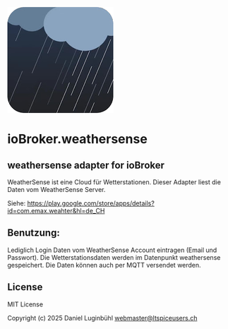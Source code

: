 ![Logo](admin/weathersense.png)
# ioBroker.weathersense

## weathersense adapter for ioBroker

WeatherSense ist eine Cloud für Wetterstationen. Dieser Adapter liest die Daten vom WeatherSense Server.

Siehe: https://play.google.com/store/apps/details?id=com.emax.weahter&hl=de_CH

## Benutzung:
Lediglich Login Daten vom WeatherSense Account eintragen (Email und Passwort).
Die Wetterstationsdaten werden im Datenpunkt weathersense gespeichert.
Die Daten können auch per MQTT versendet werden.

## License
MIT License

Copyright (c) 2025 Daniel Luginbühl <webmaster@ltspiceusers.ch>

